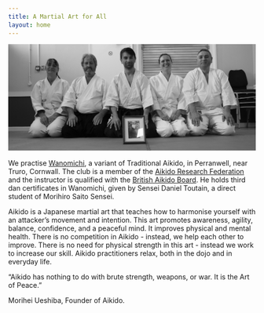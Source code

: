 ```yaml
---
title: A Martial Art for All
layout: home
---
```


![Club Members](./assets/clubmembers.jpg)

We practise <a href="http://www.wanomichi.net/" target="ext">Wanomichi</a>, a variant of Traditional Aikido, in Perranwell, near Truro, Cornwall. The club is a member of the <a href="http://aikidoresearchfederation.co.uk/" target="ext">Aikido Research Federation</a> and the instructor is qualified with the <a href="https://www.bab.org.uk/cms/" target="ext">British Aikido Board</a>. He holds third dan certificates in Wanomichi, given by Sensei Daniel Toutain, a direct student of Morihiro Saito Sensei.

Aikido is a Japanese martial art that teaches how to harmonise yourself with an attacker’s movement and intention. This art promotes awareness, agility, balance, confidence, and a peaceful mind. It improves physical and mental health. There is no competition in Aikido - instead, we help each other to improve. There is no need for physical strength in this art - instead we work to increase our skill. Aikido practitioners relax, both in the dojo and in everyday life.

“Aikido has nothing to do with brute strength, weapons, or war.
It is the Art of Peace.”

Morihei Ueshiba,
Founder of Aikido.
